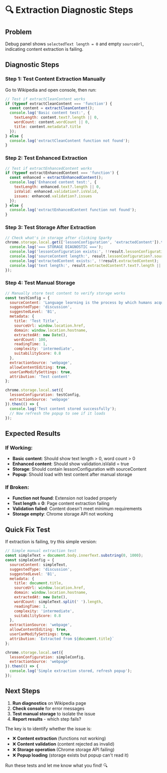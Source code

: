 # 🔍 Extraction Diagnostic Steps

## Problem
Debug panel shows `selectedText length = 0` and empty `sourceUrl`, indicating content extraction is failing.

## Diagnostic Steps

### Step 1: Test Content Extraction Manually
Go to Wikipedia and open console, then run:

```javascript
// Test if extractCleanContent works
if (typeof extractCleanContent === 'function') {
  const content = extractCleanContent();
  console.log('Basic content test:', {
    textLength: content.text?.length || 0,
    wordCount: content.wordCount || 0,
    title: content.metadata?.title
  });
} else {
  console.log('extractCleanContent function not found');
}
```

### Step 2: Test Enhanced Extraction
```javascript
// Test if extractEnhancedContent works
if (typeof extractEnhancedContent === 'function') {
  const enhanced = extractEnhancedContent();
  console.log('Enhanced content test:', {
    textLength: enhanced.text?.length || 0,
    isValid: enhanced.validation?.isValid,
    issues: enhanced.validation?.issues
  });
} else {
  console.log('extractEnhancedContent function not found');
}
```

### Step 3: Test Storage After Extraction
```javascript
// Check what's in storage after clicking Sparky
chrome.storage.local.get(['lessonConfiguration', 'extractedContent']).then(result => {
  console.log('=== STORAGE DIAGNOSTIC ===');
  console.log('lessonConfiguration exists:', !!result.lessonConfiguration);
  console.log('sourceContent length:', result.lessonConfiguration?.sourceContent?.length || 0);
  console.log('extractedContent exists:', !!result.extractedContent);
  console.log('text length:', result.extractedContent?.text?.length || 0);
});
```

### Step 4: Test Manual Storage
```javascript
// Manually store test content to verify storage works
const testConfig = {
  sourceContent: 'Language learning is the process by which humans acquire the capacity to perceive and comprehend language.',
  suggestedType: 'discussion',
  suggestedLevel: 'B1',
  metadata: {
    title: 'Test Title',
    sourceUrl: window.location.href,
    domain: window.location.hostname,
    extractedAt: new Date(),
    wordCount: 100,
    readingTime: 1,
    complexity: 'intermediate',
    suitabilityScore: 0.8
  },
  extractionSource: 'webpage',
  allowContentEditing: true,
  userCanModifySettings: true,
  attribution: 'Test content'
};

chrome.storage.local.set({
  lessonConfiguration: testConfig,
  extractionSource: 'webpage'
}).then(() => {
  console.log('Test content stored successfully');
  // Now refresh the popup to see if it loads
});
```

## Expected Results

### If Working:
- **Basic content**: Should show text length > 0, word count > 0
- **Enhanced content**: Should show validation.isValid = true
- **Storage**: Should contain lessonConfiguration with sourceContent
- **Popup**: Should load with test content after manual storage

### If Broken:
- **Function not found**: Extension not loaded properly
- **Text length = 0**: Page content extraction failing
- **Validation failed**: Content doesn't meet minimum requirements
- **Storage empty**: Chrome storage API not working

## Quick Fix Test

If extraction is failing, try this simple version:

```javascript
// Simple manual extraction test
const simpleText = document.body.innerText.substring(0, 1000);
const simpleConfig = {
  sourceContent: simpleText,
  suggestedType: 'discussion',
  suggestedLevel: 'B1',
  metadata: {
    title: document.title,
    sourceUrl: window.location.href,
    domain: window.location.hostname,
    extractedAt: new Date(),
    wordCount: simpleText.split(' ').length,
    readingTime: 1,
    complexity: 'intermediate',
    suitabilityScore: 0.8
  },
  extractionSource: 'webpage',
  allowContentEditing: true,
  userCanModifySettings: true,
  attribution: `Extracted from ${document.title}`
};

chrome.storage.local.set({
  lessonConfiguration: simpleConfig,
  extractionSource: 'webpage'
}).then(() => {
  console.log('Simple extraction stored, refresh popup');
});
```

## Next Steps

1. **Run diagnostics** on Wikipedia page
2. **Check console** for error messages
3. **Test manual storage** to isolate the issue
4. **Report results** - which step fails?

The key is to identify whether the issue is:
- ❌ **Content extraction** (functions not working)
- ❌ **Content validation** (content rejected as invalid)  
- ❌ **Storage operation** (Chrome storage API failing)
- ❌ **Popup loading** (storage exists but popup can't read it)

Run these tests and let me know what you find! 🔍